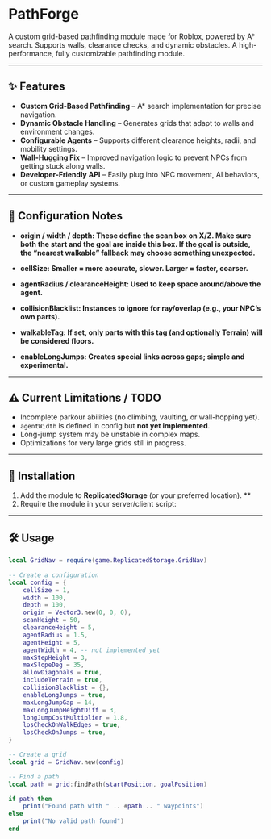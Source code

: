 # PathForge
A custom grid-based pathfinding module made for Roblox, powered by A* search. Supports walls, clearance checks, and dynamic obstacles.
A high-performance, fully customizable pathfinding module.

---

## ✨ Features
- **Custom Grid-Based Pathfinding** – A* search implementation for precise navigation.  
- **Dynamic Obstacle Handling** – Generates grids that adapt to walls and environment changes.  
- **Configurable Agents** – Supports different clearance heights, radii, and mobility settings.  
- **Wall-Hugging Fix** – Improved navigation logic to prevent NPCs from getting stuck along walls.  
- **Developer-Friendly API** – Easily plug into NPC movement, AI behaviors, or custom gameplay systems.  

---

## 📝 Configuration Notes

- **origin / width / depth: These define the scan box on X/Z. Make sure both the start and the goal are inside this box. If the goal is outside, the “nearest walkable” fallback may choose something unexpected.**
- **cellSize: Smaller = more accurate, slower. Larger = faster, coarser.**

- **agentRadius / clearanceHeight: Used to keep space around/above the agent.**

- **collisionBlacklist: Instances to ignore for ray/overlap (e.g., your NPC’s own parts).**

- **walkableTag: If set, only parts with this tag (and optionally Terrain) will be considered floors.**

- **enableLongJumps: Creates special links across gaps; simple and experimental.**

---

## ⚠️ Current Limitations / TODO
- Incomplete parkour abilities (no climbing, vaulting, or wall-hopping yet).
- `agentWidth` is defined in config but **not yet implemented**.
- Long-jump system may be unstable in complex maps.
- Optimizations for very large grids still in progress.

---

## 🚀 Installation
1. Add the module to **ReplicatedStorage** (or your preferred location).  **
2. Require the module in your server/client script:

---

## 🛠️ Usage
```lua
local GridNav = require(game.ReplicatedStorage.GridNav)

-- Create a configuration
local config = {
	cellSize = 1,
	width = 100,
	depth = 100,
	origin = Vector3.new(0, 0, 0),
	scanHeight = 50,
	clearanceHeight = 5,
	agentRadius = 1.5,
	agentHeight = 5,
	agentWidth = 4, -- not implemented yet
	maxStepHeight = 3,
	maxSlopeDeg = 35,
	allowDiagonals = true,
	includeTerrain = true,
	collisionBlacklist = {},
	enableLongJumps = true,
	maxLongJumpGap = 14,
	maxLongJumpHeightDiff = 3,
	longJumpCostMultiplier = 1.8,
	losCheckOnWalkEdges = true,
	losCheckOnJumps = true,
}

-- Create a grid
local grid = GridNav.new(config)

-- Find a path
local path = grid:findPath(startPosition, goalPosition)

if path then
	print("Found path with " .. #path .. " waypoints")
else
	print("No valid path found")
end
